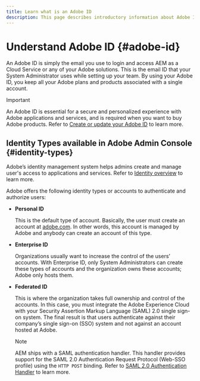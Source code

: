 ```yaml
---
title: Learn what is an Adobe ID
description: This page describes introductory information about Adobe ID.
---
```


# Understand Adobe ID {#adobe-id}

An Adobe ID is simply the email you use to login and access AEM as a Cloud Service or any of your Adobe solutions. This is the email ID that your System Administrator uses while setting up your team. By using your Adobe ID, you keep all your Adobe plans and products associated with a single account.

>[!IMPORTANT]
>An Adobe ID is essential for a secure and personalized experience with Adobe applications and services, and is required when you want to buy Adobe products. Refer to [Create or update your Adobe ID](https://helpx.adobe.com/ca/manage-account/using/create-update-adobe-id.html#HowtocreateorupdateyourAdobeID) to learn more.

## Identity Types available in Adobe Admin Console {#identity-types}

Adobe’s identity management system helps admins create and manage user's access to applications and services. Refer to [Identity overview](https://helpx.adobe.com/enterprise/admin-guide.html/enterprise/using/identity.ug.html) to learn more.

Adobe offers the following identity types or accounts to authenticate and authorize users:

* **Personal ID**

   This is the default type of account. Basically, the user must create an account at [adobe.com](https://www.adobe.com/). In other words, this account is managed by Adobe and anybody can create an account of this type. 

* **Enterprise ID** 

   Organizations usually want to increase the control of the users’ accounts. With Enterprise ID, only System Administrators can create these types of accounts and the organization owns these accounts; Adobe only hosts them.

* **Federated ID**

   This is  where the organization takes full ownership and control of the accounts. In this case, you must integrate the Adobe Experience Cloud with your Security Assertion Markup Language (SAML) 2.0 single sign-on system. The final result is that users authenticate against their company’s single sign-on (SSO) system and not against an account hosted at Adobe.

   >[!NOTE]
   >AEM ships with a SAML authentication handler. This handler provides support for the SAML 2.0 Authentication Request Protocol (Web-SSO profile) using the `HTTP POST` binding. Refer to [SAML 2.0 Authentication Handler](https://experienceleague.adobe.com/docs/experience-manager-65/administering/security/saml-2-0-authenticationhandler.html#security) to learn more.